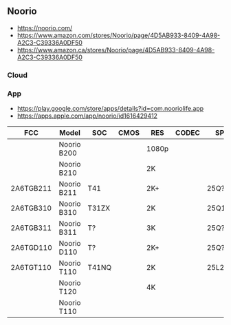 Noorio
------
- https://noorio.com/
- https://www.amazon.com/stores/Noorio/page/4D5AB933-8409-4A98-A2C3-C39336A0DF50
- https://www.amazon.ca/stores/Noorio/page/4D5AB933-8409-4A98-A2C3-C39336A0DF50

### Cloud

### App
- https://play.google.com/store/apps/details?id=com.nooriolife.app
- https://apps.apple.com/app/noorio/id1616429412

| FCC       | Model       | SOC   | CMOS | RES   | CODEC | SPI    | WIFI         | ETH | MIC | SPK | SD |                  eMMC | PIR | RDR | LDR | IRLED | WHLED   | PAN | TILT | BAT | PWR          | Link | Notes     |
|-----------|-------------|-------|------|-------|-------|--------|--------------|-----|-----|-----|----|----------------------:|-----|-----|-----|-------|---------|----:|-----:|-----|--------------|------|-----------|
|           | Noorio B200 |       |      | 1080p |       |        | 2.4          |     |     |     | -  |                  8 GB |     |     |     |       | 100 lum |     |      | +   |              |      |           |
|           | Noorio B210 |       |      | 2K    |       |        | 2.4          |     |     |     | -  |                 16 GB |     |     |     |       | 100 lum |     |      | +   |              |      |           |
| 2A6TGB211 | Noorio B211 | T41   |      | 2K+   |       | 25Q?   | Hi3861LV100  |     |     |     | -  |                 16 GB |     |     |     |       | 100 lum |     |      | +   |              |      | Bluetooth |
| 2A6TGB310 | Noorio B310 | T31ZX |      | 2K    |       | 25Q128 | Hi3861LV100  |     | +   | +   | -  | KLMAG1JETD-B041 16 GB |     |     |     |       | 600 lum |     |      | +   |              |      |           |
| 2A6TGB311 | Noorio B311 | T?    |      | 3K    |       | 25Q?   | Hi3861LV100? |     |     |     | -  |                 16 GB |     |     |     |       | 600 lum |     |      | +   |              |      |           |
| 2A6TGD110 | Noorio D110 | T?    |      | 2K+   |       | 25Q?   | Hi3861LV100? |     |     |     | -  |                 16 GB | +   | +   |     |       |         |     |      | +   | 18VAC, USB-C |      |           |
| 2A6TGT110 | Noorio T110 | T41NQ |      | 2K    |       | 25L256 | AIC8800D     |     | +   | +   | +  |                       |     |     |     |       |         | 355 |   60 |     |              |      |           |
|           | Noorio T120 |       |      | 4K    |       |        | 2.4 + 5      |     | +   | +   | +  |                       |     |     |     |       |         |     |      |     |              |      |           |
|           | Noorio T110 |       |      |       |       |        |              |     |     |     |    |                       |     |     |     |       |         |     |      |     |              |      |           |

[^1]: as V-Link H161
